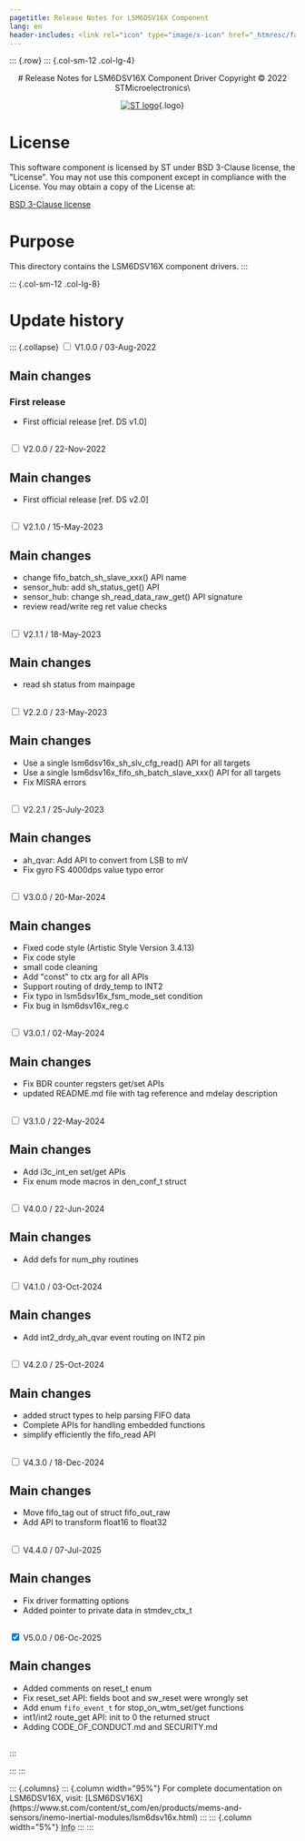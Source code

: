 ```yaml
---
pagetitle: Release Notes for LSM6DSV16X Component
lang: en
header-includes: <link rel="icon" type="image/x-icon" href="_htmresc/favicon.png" />
---
```


::: {.row}
::: {.col-sm-12 .col-lg-4}

<center>
# Release Notes for LSM6DSV16X Component Driver
Copyright &copy; 2022 STMicroelectronics\

[![ST logo](_htmresc/st_logo_2020.png)](https://www.st.com){.logo}
</center>

# License

This software component is licensed by ST under BSD 3-Clause license, the "License".
You may not use this component except in compliance with the License. You may obtain a copy of the License at:

[BSD 3-Clause license](https://opensource.org/licenses/BSD-3-Clause)

# Purpose

This directory contains the LSM6DSV16X component drivers.
:::

::: {.col-sm-12 .col-lg-8}
# Update history

::: {.collapse}
<input type="checkbox" id="collapse-section1" aria-hidden="true">
<label for="collapse-section1" aria-hidden="true">V1.0.0 / 03-Aug-2022</label>
<div>

## Main changes

### First release

- First official release [ref. DS v1.0]

##

</div>

<input type="checkbox" id="collapse-section2" aria-hidden="true">
<label for="collapse-section2" aria-hidden="true">V2.0.0 / 22-Nov-2022</label>
<div>

## Main changes

- First official release [ref. DS v2.0]

##

</div>

<input type="checkbox" id="collapse-section3" aria-hidden="true">
<label for="collapse-section3" aria-hidden="true">V2.1.0 / 15-May-2023</label>
<div>

## Main changes

- change fifo_batch_sh_slave_xxx() API name
- sensor_hub: add sh_status_get() API
- sensor_hub: change sh_read_data_raw_get() API signature
- review read/write reg ret value checks

##

</div>

<input type="checkbox" id="collapse-section4" aria-hidden="true">
<label for="collapse-section4" aria-hidden="true">V2.1.1 / 18-May-2023</label>
<div>

## Main changes

- read sh status from mainpage

##

</div>

<input type="checkbox" id="collapse-section5" aria-hidden="true">
<label for="collapse-section5" aria-hidden="true">V2.2.0 / 23-May-2023</label>
<div>

## Main changes

- Use a single lsm6dsv16x_sh_slv_cfg_read() API for all targets
- Use a single lsm6dsv16x_fifo_sh_batch_slave_xxx() API for all targets
- Fix MISRA errors

##

</div>

<input type="checkbox" id="collapse-section6" aria-hidden="true">
<label for="collapse-section6" aria-hidden="true">V2.2.1 / 25-July-2023</label>
<div>

## Main changes

- ah_qvar: Add API to convert from LSB to mV
- Fix gyro FS 4000dps value typo error

##

</div>

<input type="checkbox" id="collapse-section7" aria-hidden="true">
<label for="collapse-section7" aria-hidden="true">V3.0.0 / 20-Mar-2024</label>
<div>

## Main changes

- Fixed code style (Artistic Style Version 3.4.13)
- Fix code style
- small code cleaning
- Add "const" to ctx arg for all APIs
- Support routing of drdy_temp to INT2
- Fix typo in lsm5dsv16x_fsm_mode_set condition
- Fix bug in lsm6dsv16x_reg.c

##

</div>

<input type="checkbox" id="collapse-section8" aria-hidden="true">
<label for="collapse-section8" aria-hidden="true">V3.0.1 / 02-May-2024</label>
<div>

## Main changes

- Fix BDR counter regsters get/set APIs
- updated README.md file with tag reference and mdelay description

##

</div>

<input type="checkbox" id="collapse-section9" aria-hidden="true">
<label for="collapse-section9" aria-hidden="true">V3.1.0 / 22-May-2024</label>
<div>

## Main changes

- Add i3c_int_en set/get APIs
- Fix enum mode macros in den_conf_t struct

##

</div>

<input type="checkbox" id="collapse-section10" aria-hidden="true">
<label for="collapse-section10" aria-hidden="true">V4.0.0 / 22-Jun-2024</label>
<div>

## Main changes

- Add defs for num_phy routines

##

</div>

<input type="checkbox" id="collapse-section11" aria-hidden="true">
<label for="collapse-section11" aria-hidden="true">V4.1.0 / 03-Oct-2024</label>
<div>

## Main changes

- Add int2_drdy_ah_qvar event routing on INT2 pin

##

</div>

<input type="checkbox" id="collapse-section12" aria-hidden="true">
<label for="collapse-section12" aria-hidden="true">V4.2.0 / 25-Oct-2024</label>
<div>

## Main changes

- added struct types to help parsing FIFO data
- Complete APIs for handling embedded functions
- simplify efficiently the fifo_read API

##

</div>

<input type="checkbox" id="collapse-section13" aria-hidden="true">
<label for="collapse-section13" aria-hidden="true">V4.3.0 / 18-Dec-2024</label>
<div>

## Main changes

- Move fifo_tag out of struct fifo_out_raw
- Add API to transform float16 to float32

##

</div>

<input type="checkbox" id="collapse-section14" aria-hidden="true">
<label for="collapse-section14" aria-hidden="true">V4.4.0 / 07-Jul-2025</label>
<div>

## Main changes

- Fix driver formatting options
- Added pointer to private data in stmdev_ctx_t

##

</div>

<input type="checkbox" id="collapse-section15" checked aria-hidden="true">
<label for="collapse-section15" aria-hidden="true">V5.0.0 / 06-Oc-2025</label>
<div>

## Main changes

- Added comments on reset_t enum
- Fix reset_set API: fields boot and sw_reset were wrongly set
- Add enum `fifo_event_t` for stop_on_wtm_set/get functions
- int1/int2 route_get API: init to 0 the returned struct
- Adding CODE_OF_CONDUCT.md and SECURITY.md

##

</div>
:::


:::
:::

<footer class="sticky">
::: {.columns}
::: {.column width="95%"}
For complete documentation on LSM6DSV16X,
visit:
[LSM6DSV16X](https://www.st.com/content/st_com/en/products/mems-and-sensors/inemo-inertial-modules/lsm6dsv16x.html)
:::
::: {.column width="5%"}
<abbr title="Based on template cx566953 version 1.0">Info</abbr>
:::
:::
</footer>
